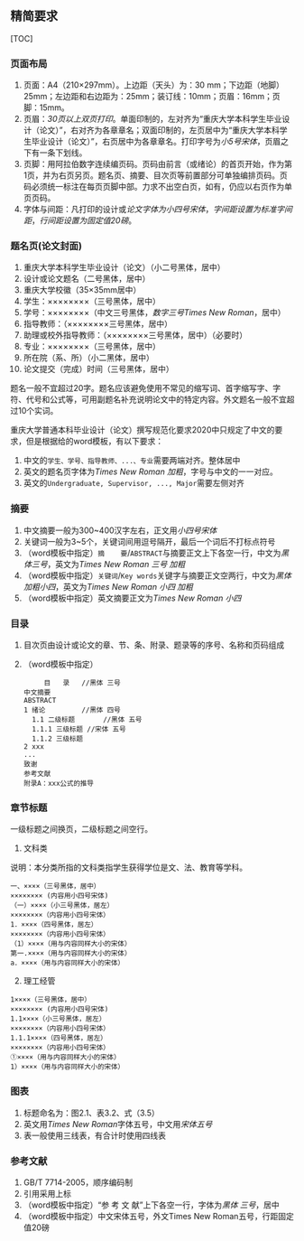## 精简要求

[TOC]

### 页面布局

1. 页面：A4（210×297mm）。上边距（天头）为：30 mm；下边距（地脚）25mm；左边距和右边距为：25mm；装订线：10mm；页眉：16mm；页脚：15mm。
2. 页眉：*30页以上双页打印*。单面印制的，左对齐为“重庆大学本科学生毕业设计（论文）”，右对齐为各章章名；双面印制的，左页居中为“重庆大学本科学生毕业设计（论文）”，右页居中为各章章名。打印字号为*小5号宋体*，页眉之下有一条下划线。
3. 页脚：用阿拉伯数字连续编页码。页码由前言（或绪论）的首页开始，作为第1页，并为右页另页。题名页、摘要、目次页等前置部分可单独编排页码。页码必须统一标注在每页页脚中部。力求不出空白页，如有，仍应以右页作为单页页码。
4. 字体与间距：凡打印的设计或*论文字体为小四号宋体*，*字间距设置为标准字间距*，*行间距设置为固定值20磅*。

### 题名页(论文封面)

1. 重庆大学本科学生毕业设计（论文）（小二号黑体，居中） 
1. 设计或论文题名（二号黑体，居中） 
1. 重庆大学校徽（35×35mm居中）
1. 学生：××××××××（三号黑体，居中）
1. 学号：××××××××（中文三号黑体，*数字三号Times New Roman*，居中）
1. 指导教师：（××××××××三号黑体，居中） 
1. 助理或校外指导教师：（××××××××三号黑体，居中）（必要时）
1. 专业：××××××××（三号黑体，居中）
1. 所在院（系、所）（小二黑体，居中）
1. 论文提交（完成）时间（三号黑体，居中） 

题名一般不宜超过20字。题名应该避免使用不常见的缩写词、首字缩写字、字符、代号和公式等，可用副题名补充说明论文中的特定内容。外文题名一般不宜超过10个实词。



重庆大学普通本科毕业设计（论文）撰写规范化要求2020中只规定了中文的要求，但是根据给的word模板，有以下要求：

1. 中文的`学生、学号、指导教师、...、专业`需要两端对齐。整体居中
2. 英文的题名页字体为*Times New Roman 加粗*，字号与中文的一一对应。
3. 英文的`Undergraduate, Supervisor, ..., Major`需要左侧对齐

### 摘要

1. 中文摘要一般为300~400汉字左右，正文用*小四号宋体*
2. 关键词一般为3~5个，关键词间用逗号隔开，最后一个词后不打标点符号
3. （word模板中指定）`摘    要`/`ABSTRACT`与摘要正文上下各空一行，中文为*黑体三号*，英文为*Times New Roman 三号 加粗*
4. （word模板中指定）`关键词`/`Key words`关键字与摘要正文空两行，中文为*黑体加粗小四*，英文为*Times New Roman 小四 加粗*
5. （word模板中指定）英文摘要正文为*Times New Roman 小四*

### 目录

1. 目次页由设计或论文的章、节、条、附录、题录等的序号、名称和页码组成

2. （word模板中指定） 

   ```
   		目   录	//黑体 三号
   中文摘要
   ABSTRACT
   1 绪论			//黑体 四号
     1.1 二级标题		//黑体 五号
     1.1.1 三级标题	//宋体 五号
     1.1.2 三级标题
   2 xxx
   ...
   致谢
   参考文献
   附录A：xxx公式的推导
   ```

### 章节标题

一级标题之间换页，二级标题之间空行。

1. 文科类

说明：本分类所指的文科类指学生获得学位是文、法、教育等学科。

```
一、××××（三号黑体，居中） 	        
×××××××× (内容用小四号宋体)	        
（一）××××（小三号黑体，居左）      
××××××××（内容用小四号宋体）	    
1．××××（四号黑体，居左）	        
××××××××（内容用小四号宋体）	    
（1）××××（用与内容同样大小的宋体） 
第一.××××（用与内容同样大小的宋体）	
a．××××（用与内容同样大小的宋体）
```

2. 理工经管

```
1××××（三号黑体，居中）
×××××××× (内容用小四号宋体)
1.1××××（小三号黑体，居左）
××××××××（内容用小四号宋体）
1.1.1××××（四号黑体，居左）
××××××××（内容用小四号宋体）
①××××（用与内容同样大小的宋体） 
1）××××（用与内容同样大小的宋体）
```

### 图表

1. 标题命名为：图2.1、表3.2、式（3.5）
2. 英文用*Times New Roman*字体五号，中文用*宋体五号*
3. 表一般使用三线表，有合计时使用四线表

### 参考文献

1. GB/T 7714-2005，顺序编码制
2. 引用采用上标
3. （word模板中指定）“参 考 文 献”上下各空一行，字体为*黑体 三号*，居中
4. （word模板中指定）中文宋体五号，外文Times New Roman五号，行距固定值20磅